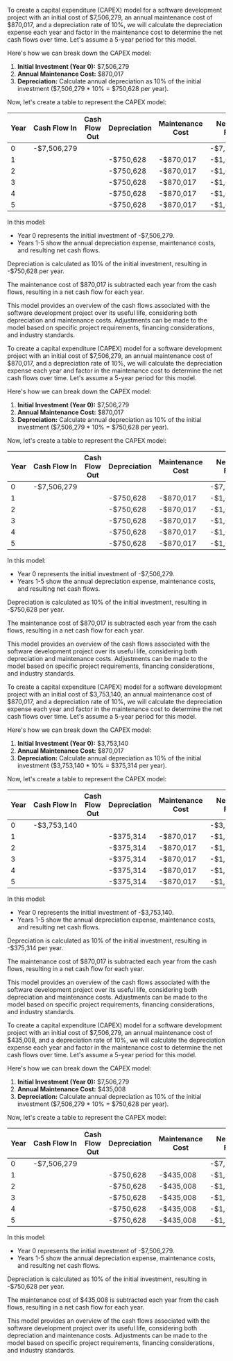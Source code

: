 
To create a capital expenditure (CAPEX) model for a software development project with an initial cost of $7,506,279, an annual maintenance cost of $870,017, and a depreciation rate of 10%, we will calculate the depreciation expense each year and factor in the maintenance cost to determine the net cash flows over time. Let's assume a 5-year period for this model.

Here's how we can break down the CAPEX model:

1. **Initial Investment (Year 0):** $7,506,279
2. **Annual Maintenance Cost:** $870,017
3. **Depreciation:** Calculate annual depreciation as 10% of the initial investment ($7,506,279 * 10% = $750,628 per year).

Now, let's create a table to represent the CAPEX model:

| Year | Cash Flow In | Cash Flow Out | Depreciation | Maintenance Cost | Net Cash Flow |
|------|--------------|---------------|--------------|------------------|---------------|
| 0    | -$7,506,279  |               |              |                  | -$7,506,279   |
| 1    |              |               | -$750,628    | -$870,017        | -$1,620,645   |
| 2    |              |               | -$750,628    | -$870,017        | -$1,620,645   |
| 3    |              |               | -$750,628    | -$870,017        | -$1,620,645   |
| 4    |              |               | -$750,628    | -$870,017        | -$1,620,645   |
| 5    |              |               | -$750,628    | -$870,017        | -$1,620,645   |

In this model:
- Year 0 represents the initial investment of -$7,506,279.
- Years 1-5 show the annual depreciation expense, maintenance costs, and resulting net cash flows.

Depreciation is calculated as 10% of the initial investment, resulting in -$750,628 per year.

The maintenance cost of $870,017 is subtracted each year from the cash flows, resulting in a net cash flow for each year.

This model provides an overview of the cash flows associated with the software development project over its useful life, considering both depreciation and maintenance costs. Adjustments can be made to the model based on specific project requirements, financing considerations, and industry standards.




To create a capital expenditure (CAPEX) model for a software development project with an initial cost of $7,506,279, an annual maintenance cost of $870,017, and a depreciation rate of 10%, we will calculate the depreciation expense each year and factor in the maintenance cost to determine the net cash flows over time. Let's assume a 5-year period for this model.

Here's how we can break down the CAPEX model:

1. **Initial Investment (Year 0):** $7,506,279
2. **Annual Maintenance Cost:** $870,017
3. **Depreciation:** Calculate annual depreciation as 10% of the initial investment ($7,506,279 * 10% = $750,628 per year).

Now, let's create a table to represent the CAPEX model:

| Year | Cash Flow In | Cash Flow Out | Depreciation | Maintenance Cost | Net Cash Flow |
|------|--------------|---------------|--------------|------------------|---------------|
| 0    | -$7,506,279  |               |              |                  | -$7,506,279   |
| 1    |              |               | -$750,628    | -$870,017        | -$1,620,645   |
| 2    |              |               | -$750,628    | -$870,017        | -$1,620,645   |
| 3    |              |               | -$750,628    | -$870,017        | -$1,620,645   |
| 4    |              |               | -$750,628    | -$870,017        | -$1,620,645   |
| 5    |              |               | -$750,628    | -$870,017        | -$1,620,645   |

In this model:
- Year 0 represents the initial investment of -$7,506,279.
- Years 1-5 show the annual depreciation expense, maintenance costs, and resulting net cash flows.

Depreciation is calculated as 10% of the initial investment, resulting in -$750,628 per year.

The maintenance cost of $870,017 is subtracted each year from the cash flows, resulting in a net cash flow for each year.

This model provides an overview of the cash flows associated with the software development project over its useful life, considering both depreciation and maintenance costs. Adjustments can be made to the model based on specific project requirements, financing considerations, and industry standards.





To create a capital expenditure (CAPEX) model for a software development project with an initial cost of $3,753,140, an annual maintenance cost of $870,017, and a depreciation rate of 10%, we will calculate the depreciation expense each year and factor in the maintenance cost to determine the net cash flows over time. Let's assume a 5-year period for this model.

Here's how we can break down the CAPEX model:

1. **Initial Investment (Year 0):** $3,753,140
2. **Annual Maintenance Cost:** $870,017
3. **Depreciation:** Calculate annual depreciation as 10% of the initial investment ($3,753,140 * 10% = $375,314 per year).

Now, let's create a table to represent the CAPEX model:

| Year | Cash Flow In | Cash Flow Out | Depreciation | Maintenance Cost | Net Cash Flow |
|------|--------------|---------------|--------------|------------------|---------------|
| 0    | -$3,753,140  |               |              |                  | -$3,753,140   |
| 1    |              |               | -$375,314    | -$870,017        | -$1,245,331   |
| 2    |              |               | -$375,314    | -$870,017        | -$1,245,331   |
| 3    |              |               | -$375,314    | -$870,017        | -$1,245,331   |
| 4    |              |               | -$375,314    | -$870,017        | -$1,245,331   |
| 5    |              |               | -$375,314    | -$870,017        | -$1,245,331   |

In this model:
- Year 0 represents the initial investment of -$3,753,140.
- Years 1-5 show the annual depreciation expense, maintenance costs, and resulting net cash flows.

Depreciation is calculated as 10% of the initial investment, resulting in -$375,314 per year.

The maintenance cost of $870,017 is subtracted each year from the cash flows, resulting in a net cash flow for each year.

This model provides an overview of the cash flows associated with the software development project over its useful life, considering both depreciation and maintenance costs. Adjustments can be made to the model based on specific project requirements, financing considerations, and industry standards.



To create a capital expenditure (CAPEX) model for a software development project with an initial cost of $7,506,279, an annual maintenance cost of $435,008, and a depreciation rate of 10%, we will calculate the depreciation expense each year and factor in the maintenance cost to determine the net cash flows over time. Let's assume a 5-year period for this model.

Here's how we can break down the CAPEX model:

1. **Initial Investment (Year 0):** $7,506,279
2. **Annual Maintenance Cost:** $435,008
3. **Depreciation:** Calculate annual depreciation as 10% of the initial investment ($7,506,279 * 10% = $750,628 per year).

Now, let's create a table to represent the CAPEX model:

| Year | Cash Flow In | Cash Flow Out | Depreciation | Maintenance Cost | Net Cash Flow |
|------|--------------|---------------|--------------|------------------|---------------|
| 0    | -$7,506,279  |               |              |                  | -$7,506,279   |
| 1    |              |               | -$750,628    | -$435,008        | -$1,185,636   |
| 2    |              |               | -$750,628    | -$435,008        | -$1,185,636   |
| 3    |              |               | -$750,628    | -$435,008        | -$1,185,636   |
| 4    |              |               | -$750,628    | -$435,008        | -$1,185,636   |
| 5    |              |               | -$750,628    | -$435,008        | -$1,185,636   |

In this model:
- Year 0 represents the initial investment of -$7,506,279.
- Years 1-5 show the annual depreciation expense, maintenance costs, and resulting net cash flows.

Depreciation is calculated as 10% of the initial investment, resulting in -$750,628 per year.

The maintenance cost of $435,008 is subtracted each year from the cash flows, resulting in a net cash flow for each year.

This model provides an overview of the cash flows associated with the software development project over its useful life, considering both depreciation and maintenance costs. Adjustments can be made to the model based on specific project requirements, financing considerations, and industry standards.




